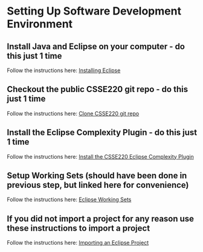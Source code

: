 # Setting Up Software Development Environment

## Install Java and Eclipse on your computer - do this just 1 time

Follow the 
instructions here: 
[Installing Eclipse](installing_eclipse.md)


## Checkout the public CSSE220 git repo - do this just 1 time

Follow the instructions here:
[Clone CSSE220 git repo](getting_the_repo.md)


## Install the Eclipse Complexity Plugin - do this just 1 time

Follow the instructions here:
[Install the CSSE220 Eclipse Complexity Plugin](installing_plugin.md)

## Setup Working Sets (should have been done in previous step, but linked here for convenience)

Follow the instructions here:
[Eclipse Working Sets](eclipse_working_sets.md)


## If you did not import a project for any reason use these instructions to import a project

Follow the instructions here:
[Importing an Eclipse Project](importing_eclipse_project.md)

